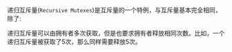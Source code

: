 递归互斥量(`Recursive Mutexes`)是互斥量的一个特例，与互斥量基本完全相同，除了:

递归互斥量可以由拥有者多次获取，但是也要求拥有者释放相同次数。比如，一个递归互斥量被获取了5次，那么同样需要释放5次。